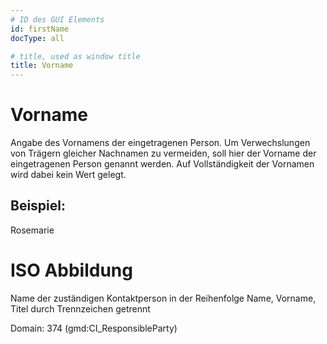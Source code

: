 ```yaml
---
# ID des GUI Elements
id: firstName
docType: all

# title, used as window title
title: Vorname
---
```


# Vorname

Angabe des Vornamens der eingetragenen Person. Um Verwechslungen von Trägern gleicher Nachnamen zu vermeiden, soll hier der Vorname der eingetragenen Person genannt werden. Auf Vollständigkeit der Vornamen wird dabei kein Wert gelegt.

## Beispiel:

Rosemarie

# ISO Abbildung

Name der zuständigen Kontaktperson in der Reihenfolge Name, Vorname, Titel durch Trennzeichen getrennt

Domain: 374 (gmd:CI_ResponsibleParty)
